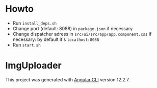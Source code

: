 # Howto

- Run ```install_deps.sh```
- Change port (default: 8088) in ```package.json``` if necessary
- Change dispatcher adress in ```src/ui/src/app/app.component.css``` if necessary: by default it's ```localhost:8088```
- Run ```start.sh```

# ImgUploader

This project was generated with [Angular CLI](https://github.com/angular/angular-cli) version 12.2.7.
